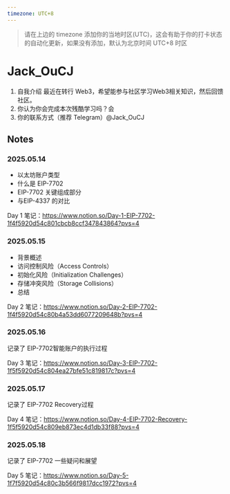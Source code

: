 ```yaml
---
timezone: UTC+8
---
```


> 请在上边的 timezone 添加你的当地时区(UTC)，这会有助于你的打卡状态的自动化更新，如果没有添加，默认为北京时间 UTC+8 时区


# Jack_OuCJ

1. 自我介绍 最近在转行 Web3，希望能参与社区学习Web3相关知识，然后回馈社区。
2. 你认为你会完成本次残酷学习吗？会
3. 你的联系方式（推荐 Telegram）@Jack_OuCJ

## Notes

<!-- Content_START -->

### 2025.05.14
* 以太坊账户类型
* 什么是 EIP-7702
* EIP-7702 关键组成部分
* 与EIP-4337 的对比

Day 1 笔记：https://www.notion.so/Day-1-EIP-7702-1f4f5920d54c801cbcb8ccf347843864?pvs=4

### 2025.05.15
* 背景概述
* 访问控制风险（Access Controls）
* 初始化风险（Initialization Challenges）
* 存储冲突风险（Storage Collisions）
* 总结

Day 2 笔记：https://www.notion.so/Day-2-EIP-7702-1f4f5920d54c80b4a53dd6077209648b?pvs=4

### 2025.05.16
记录了 EIP-7702智能账户的执行过程

Day 3 笔记：https://www.notion.so/Day-3-EIP-7702-1f5f5920d54c804ea27bfe51c819817c?pvs=4

### 2025.05.17
记录了 EIP-7702 Recovery过程

Day 4 笔记：https://www.notion.so/Day-4-EIP-7702-Recovery-1f5f5920d54c809eb873ec4d1db33f88?pvs=4

### 2025.05.18
记录了 EIP-7702 一些疑问和展望

Day 5 笔记：https://www.notion.so/Day-5-1f7f5920d54c80c3b566f9817dcc1972?pvs=4

<!-- Content_END -->